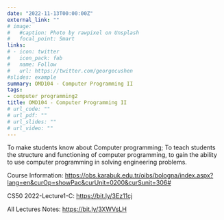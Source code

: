 ```yaml
---
date: "2022-11-13T00:00:00Z"
external_link: ""
# image:
#   #caption: Photo by rawpixel on Unsplash
#   focal_point: Smart
links:
# - icon: twitter
#   icon_pack: fab
#   name: Follow
#   url: https://twitter.com/georgecushen
#slides: example
summary: OMD104 - Computer Programming II
tags:
- computer programming2
title: OMD104 - Computer Programming II
# url_code: ""
# url_pdf: ""
# url_slides: ""
# url_video: ""
---
```

To make students know about Computer programming; To teach students the structure and functioning of computer programming, to gain the ability to use computer programming in solving engineering problems.

Course Information: https://obs.karabuk.edu.tr/oibs/bologna/index.aspx?lang=en&curOp=showPac&curUnit=0200&curSunit=306#

CS50 2022-Lecture1-C: https://bit.ly/3Ez11cj

All Lectures Notes: https://bit.ly/3XWVsLH

